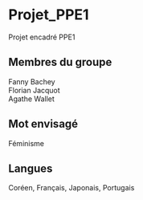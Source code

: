 # Projet_PPE1
Projet encadré PPE1 

## Membres du groupe
Fanny Bachey  
Florian Jacquot  
Agathe Wallet  

## Mot envisagé
Féminisme

## Langues
Coréen, Français, Japonais, Portugais
